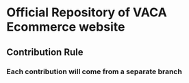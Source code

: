 # Official Repository of VACA Ecommerce website

## Contribution Rule
### Each contribution will come from a separate branch
